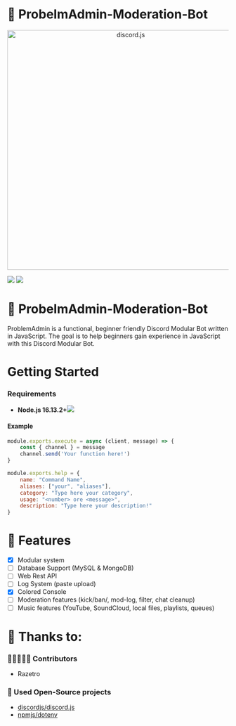 # 💾 ProbelmAdmin-Moderation-Bot

<div align="center">
    <a href="https://discord.js.org"><img src="https://discord.js.org/static/logo.svg" width="546" alt="discord.js" /></a>
</div>

![](https://img.shields.io/badge/Code-JavaScript-informational?style=flat&logo=javascript&logoColor=white&color=6aa6f8)
![](https://img.shields.io/badge/npm-v.16.13.2-informational?style=flat&logo=npm&logoColor=white&color=6aa6f8)

# 💾 ProbelmAdmin-Moderation-Bot
ProblemAdmin is a functional, beginner friendly Discord Modular Bot written in JavaScript. The goal is to help beginners gain experience in JavaScript with this Discord Modular Bot.

# Getting Started
### Requirements
* **Node.js 16.13.2+![](https://nodejs.org/en/)**

#### Example
```js
module.exports.execute = async (client, message) => {
    const { channel } = message
    channel.send('Your function here!')
}

module.exports.help = {
    name: "Command Name",
    aliases: ["your", "aliases"],
    category: "Type here your category",
    usage: "<number> ore <message>",
    description: "Type here your description!"
}
```

# 📑 Features
- [x] Modular system
- [ ] Database Support (MySQL & MongoDB)
- [ ] Web Rest API
- [ ] Log System (paste upload)
- [x] Colored Console
- [ ] Moderation features (kick/ban/, mod-log, filter, chat cleanup)
- [ ] Music features (YouTube, SoundCloud, local files, playlists, queues)

# 🙏 Thanks to:
### 🧑🏻‍🤝‍🧑🏻 Contributors
* Razetro
### 🚧 Used Open-Source projects
* [discordjs/discord.js](https://github.com/discordjs/discord.js)
* [npmjs/dotenv](https://www.npmjs.com/package/dotenv)
